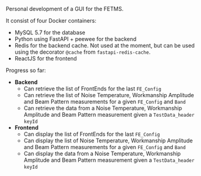 Personal development of a GUI for the FETMS.

It consist of four Docker containers:
 - MySQL 5.7 for the database
 - Python using FastAPI + peewee for the backend
 - Redis for the backend cache. Not used at the moment, but can be used using the decorator `@cache` from `fastapi-redis-cache`.
 - ReactJS for the frontend

Progress so far:
 - **Backend**
   - Can retrieve the list of FrontEnds for the last `FE_Config`
   - Can retrieve the list of Noise Temperature, Workmanship Amplitude and Beam Pattern measurements for a given `FE_Config` and `Band`
   - Can retrieve the data from a Noise Temperature, Workmanship Amplitude and Beam Pattern measurement given a `TestData_header` `keyId`
 - **Frontend**
   - Can display the list of FrontEnds for the last `FE_Config`
   - Can display the list of Noise Temperature, Workmanship Amplitude and Beam Pattern measurements for a given `FE_Config` and `Band`
   - Can display the data from a Noise Temperature, Workmanship Amplitude and Beam Pattern measurement given a `TestData_header` `keyId`
